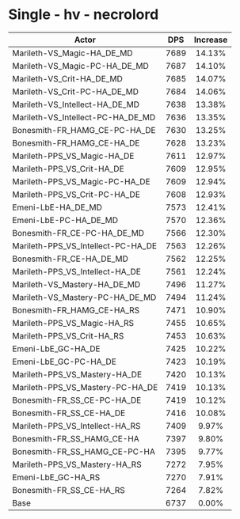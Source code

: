 # Single - hv - necrolord
| Actor | DPS | Increase |
|---|:---:|:---:|
|Marileth-VS_Magic-HA_DE_MD|7689|14.13%|
|Marileth-VS_Magic-PC-HA_DE_MD|7687|14.10%|
|Marileth-VS_Crit-HA_DE_MD|7685|14.07%|
|Marileth-VS_Crit-PC-HA_DE_MD|7684|14.06%|
|Marileth-VS_Intellect-HA_DE_MD|7638|13.38%|
|Marileth-VS_Intellect-PC-HA_DE_MD|7636|13.35%|
|Bonesmith-FR_HAMG_CE-PC-HA_DE|7630|13.25%|
|Bonesmith-FR_HAMG_CE-HA_DE|7628|13.23%|
|Marileth-PPS_VS_Magic-HA_DE|7611|12.97%|
|Marileth-PPS_VS_Crit-HA_DE|7609|12.95%|
|Marileth-PPS_VS_Magic-PC-HA_DE|7609|12.94%|
|Marileth-PPS_VS_Crit-PC-HA_DE|7608|12.93%|
|Emeni-LbE-HA_DE_MD|7573|12.41%|
|Emeni-LbE-PC-HA_DE_MD|7570|12.36%|
|Bonesmith-FR_CE-PC-HA_DE_MD|7566|12.30%|
|Marileth-PPS_VS_Intellect-PC-HA_DE|7563|12.26%|
|Bonesmith-FR_CE-HA_DE_MD|7562|12.25%|
|Marileth-PPS_VS_Intellect-HA_DE|7561|12.24%|
|Marileth-VS_Mastery-HA_DE_MD|7496|11.27%|
|Marileth-VS_Mastery-PC-HA_DE_MD|7494|11.24%|
|Bonesmith-FR_HAMG_CE-HA_RS|7471|10.90%|
|Marileth-PPS_VS_Magic-HA_RS|7455|10.65%|
|Marileth-PPS_VS_Crit-HA_RS|7453|10.63%|
|Emeni-LbE_GC-HA_DE|7425|10.22%|
|Emeni-LbE_GC-PC-HA_DE|7423|10.19%|
|Marileth-PPS_VS_Mastery-HA_DE|7420|10.13%|
|Marileth-PPS_VS_Mastery-PC-HA_DE|7419|10.13%|
|Bonesmith-FR_SS_CE-PC-HA_DE|7419|10.12%|
|Bonesmith-FR_SS_CE-HA_DE|7416|10.08%|
|Marileth-PPS_VS_Intellect-HA_RS|7409|9.97%|
|Bonesmith-FR_SS_HAMG_CE-HA|7397|9.80%|
|Bonesmith-FR_SS_HAMG_CE-PC-HA|7395|9.77%|
|Marileth-PPS_VS_Mastery-HA_RS|7272|7.95%|
|Emeni-LbE_GC-HA_RS|7270|7.91%|
|Bonesmith-FR_SS_CE-HA_RS|7264|7.82%|
|Base|6737|0.00%|
